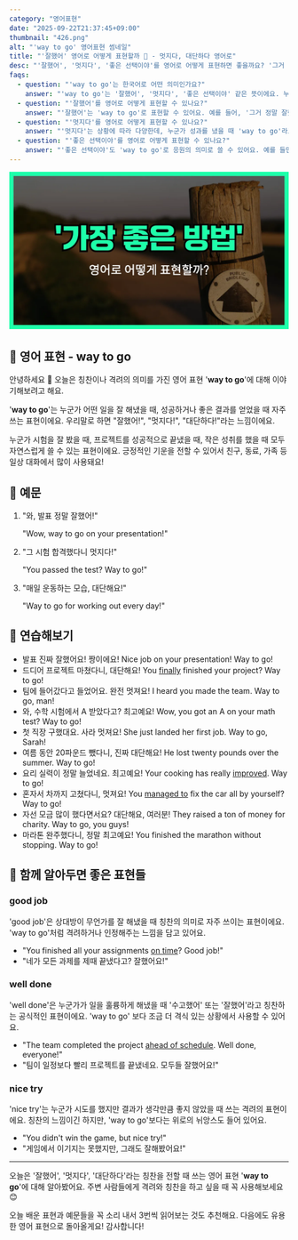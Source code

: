 ```yaml
---
category: "영어표현"
date: "2025-09-22T21:37:45+09:00"
thumbnail: "426.png"
alt: "'way to go' 영어표현 썸네일"
title: "'잘했어' 영어로 어떻게 표현할까 👏 - 멋지다, 대단하다 영어로"
desc: "'잘했어', '멋지다', '좋은 선택이야'를 영어로 어떻게 표현하면 좋을까요? '그거 정말 잘했어!', '네가 이렇게 해내다니 멋지다!' 등을 영어로 표현하는 법을 배워봅시다. 다양한 예문을 통해서 연습하고 본인의 표현으로 만들어 보세요."
faqs: 
  - question: "'way to go'는 한국어로 어떤 의미인가요?"
    answer: "'way to go'는 '잘했어', '멋지다', '좋은 선택이야' 같은 뜻이에요. 누군가가 무언가를 잘 해냈거나 자랑스러울 때 칭찬하고 응원하는 뉘앙스를 담고 있어요."
  - question: "'잘했어'를 영어로 어떻게 표현할 수 있나요?"
    answer: "'잘했어'는 'way to go'로 표현할 수 있어요. 예를 들어, '그거 정말 잘했어!'는 'Way to go!'라고 해요."
  - question: "'멋지다'를 영어로 어떻게 표현할 수 있나요?"
    answer: "'멋지다'는 상황에 따라 다양한데, 누군가 성과를 냈을 때 'way to go'라고 해요. 예를 들어, '네가 이렇게 해내다니 멋지다!'는 'Way to go for pulling that off!'처럼 쓸 수 있어요."
  - question: "'좋은 선택이야'를 영어로 어떻게 표현할 수 있나요?"
    answer: "'좋은 선택이야'도 'way to go'로 응원의 의미로 쓸 수 있어요. 예를 들면, 누군가 건강한 선택을 하면 'Way to go for choosing the healthy option!'이라고 표현할 수 있어요."
---
```


!['way to go' 영어표현](./426.png)

## 🌟 영어 표현 - way to go

안녕하세요 👋 오늘은 칭찬이나 격려의 의미를 가진 영어 표현 '**way to go**'에 대해 이야기해보려고 해요.

'**way to go**'는 누군가 어떤 일을 잘 해냈을 때, 성공하거나 좋은 결과를 얻었을 때 자주 쓰는 표현이에요. 우리말로 하면 "잘했어!", "멋지다!", "대단하다!"라는 느낌이에요.

누군가 시험을 잘 봤을 때, 프로젝트를 성공적으로 끝냈을 때, 작은 성취를 했을 때 모두 자연스럽게 쓸 수 있는 표현이에요. 긍정적인 기운을 전할 수 있어서 친구, 동료, 가족 등 일상 대화에서 많이 사용돼요!

## 📖 예문

1. "와, 발표 정말 잘했어!"

   "Wow, way to go on your presentation!"

2. "그 시험 합격했다니 멋지다!"

   "You passed the test? Way to go!"

3. "매일 운동하는 모습, 대단해요!"

   "Way to go for working out every day!"



## 💬 연습해보기

<ul data-interactive-list>

  <li data-interactive-item>
    <span data-toggler>발표 진짜 잘했어요! 짱이에요!</span>
    <span data-answer>Nice job on your presentation! Way to go!</span>
  </li>

  <li data-interactive-item>
    <span data-toggler>드디어 프로젝트 마쳤다니, 대단해요!</span>
    <span data-answer>You <a href="/blog/in-english/182.finally/">finally</a> finished your project? Way to go!</span>
  </li>

  <li data-interactive-item>
    <span data-toggler>팀에 들어갔다고 들었어요. 완전 멋져요!</span>
    <span data-answer>I heard you made the team. Way to go, man!</span>
  </li>

  <li data-interactive-item>
    <span data-toggler>와, 수학 시험에서 A 받았다고? 최고예요!</span>
    <span data-answer>Wow, you got an A on your math test? Way to go!</span>
  </li>

  <li data-interactive-item>
    <span data-toggler>첫 직장 구했대요. 사라 멋져요!</span>
    <span data-answer>She just landed her first job. Way to go, Sarah!</span>
  </li>

  <li data-interactive-item>
    <span data-toggler>여름 동안 20파운드 뺐다니, 진짜 대단해요!</span>
    <span data-answer>He lost twenty pounds over the summer. Way to go!</span>
  </li>

  <li data-interactive-item>
    <span data-toggler>요리 실력이 정말 늘었네요. 최고예요!</span>
    <span data-answer>Your cooking has really <a href="/blog/in-english/394.improve/">improved</a>. Way to go!</span>
  </li>

  <li data-interactive-item>
    <span data-toggler>혼자서 차까지 고쳤다니, 멋져요!</span>
    <span data-answer>You <a href="/blog/in-english/175.manage-to/">managed to</a> fix the car all by yourself? Way to go!</span>
  </li>

  <li data-interactive-item>
    <span data-toggler>자선 모금 많이 했다면서요? 대단해요, 여러분!</span>
    <span data-answer>They raised a ton of money for charity. Way to go, you guys!</span>
  </li>

  <li data-interactive-item>
    <span data-toggler>마라톤 완주했다니, 정말 최고예요!</span>
    <span data-answer>You finished the marathon without stopping. Way to go!</span>
  </li>

</ul>

## 🤝 함께 알아두면 좋은 표현들

### good job

'good job'은 상대방이 무언가를 잘 해냈을 때 칭찬의 의미로 자주 쓰이는 표현이에요. 'way to go'처럼 격려하거나 인정해주는 느낌을 담고 있어요.

- "You finished all your assignments [on time](/blog/vocab-1/043.on-time/)? Good job!"
- "네가 모든 과제를 제때 끝냈다고? 잘했어요!"

### well done

'well done'은 누군가가 일을 훌륭하게 해냈을 때 '수고했어' 또는 '잘했어'라고 칭찬하는 공식적인 표현이에요. 'way to go' 보다 조금 더 격식 있는 상황에서 사용할 수 있어요.

- "The team completed the project [ahead of schedule](/blog/in-english/305.ahead-of-schedule/). Well done, everyone!"
- "팀이 일정보다 빨리 프로젝트를 끝냈네요. 모두들 잘했어요!"

### nice try

'nice try'는 누군가 시도를 했지만 결과가 생각만큼 좋지 않았을 때 쓰는 격려의 표현이에요. 칭찬의 느낌이긴 하지만, 'way to go'보다는 위로의 뉘앙스도 들어 있어요.

- "You didn't win the game, but nice try!"
- "게임에서 이기지는 못했지만, 그래도 잘해봤어요!"

---

오늘은 '잘했어', '멋지다', '대단하다'라는 칭찬을 전할 때 쓰는 영어 표현 '**way to go**'에 대해 알아봤어요. 주변 사람들에게 격려와 칭찬을 하고 싶을 때 꼭 사용해보세요 😊

오늘 배운 표현과 예문들을 꼭 소리 내서 3번씩 읽어보는 것도 추천해요. 다음에도 유용한 영어 표현으로 돌아올게요! 감사합니다!

